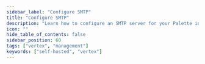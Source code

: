 ```yaml
---
sidebar_label: "Configure SMTP"
title: "Configure SMTP"
description: "Learn how to configure an SMTP server for your Palette instance."
icon: ""
hide_table_of_contents: false
sidebar_position: 60
tags: ["vertex", "management"]
keywords: ["self-hosted", "vertex"]
---
```


<PartialsComponent category="self-hosted" name="smtp" edition="Palette" version="Palette" />
